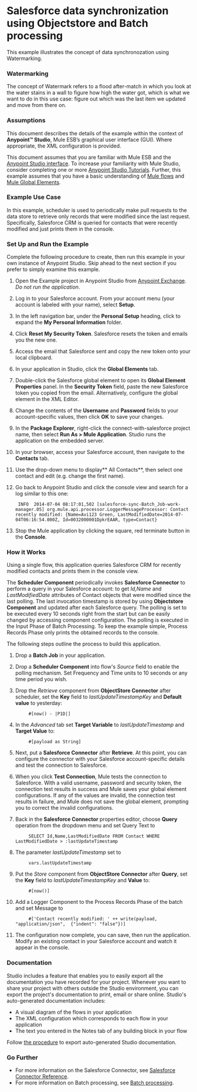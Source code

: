 # Salesforce data synchronization using Objectstore and Batch processing

This example illustrates the concept of data synchronozation using Watermarking.

### Watermarking ###

The concept of Watermark refers to a flood after-match in which you look at the water stains in a wall to figure how high the water got, which is what we want to do in this use case: figure out which was the last item we updated and move from there on. 

### Assumptions ###

This document describes the details of the example within the context of **Anypoint™ Studio**, Mule ESB’s graphical user interface (GUI). Where appropriate, the XML configuration is provided.

This document assumes that you are familiar with Mule ESB and the [Anypoint Studio interface](http://www.mulesoft.org/documentation/display/current/Anypoint+Studio+Essentials). To increase your familiarity with Mule Studio, consider completing one or more [Anypoint Studio Tutorials](http://www.mulesoft.org/documentation/display/current/Basic+Studio+Tutorial). Further, this example assumes that you have a basic understanding of [Mule flows](http://www.mulesoft.org/documentation/display/current/Mule+Application+Architecture) and [Mule Global Elements](http://www.mulesoft.org/documentation/display/current/Global+Elements).

### Example Use Case ###

In this example, scheduler is used to periodically make pull requests to the data store to retrieve only records that were modified since the last request. Specifically, Salesforce CRM is queried for contacts that were recently modified and just prints them in the console.

### Set Up and Run the Example ###

Complete the following procedure to create, then run this example in your own instance of Anypoint Studio. Skip ahead to the next section if you prefer to simply examine this example.

1. Open the Example project in Anypoint Studio from [Anypoint Exchange](http://www.mulesoft.org/documentation/display/current/Anypoint+Exchange). *Do not run the application*.
1. Log in to your Salesforce account. From your account menu (your account is labeled with your name), select **Setup**.
1. In the left navigation bar, under the **Personal Setup** heading, click to expand the **My Personal Information** folder. 
1. Click **Reset My Security Token**. Salesforce resets the token and emails you the new one.
1. Access the email that Salesforce sent and copy the new token onto your local clipboard.
1. In your application in Studio, click the **Global Elements** tab. 
1. Double-click the Salesforce global element to open its **Global Element Properties** panel. In the **Security Token** field, paste the new Salesforce token you copied from the email. Alternatively, configure the global element in the XML Editor.
1. Change the contents of the **Username** and **Password** fields to your account-specific values, then click **OK** to save your changes. 
1. In the **Package Explorer**, right-click the connect-with-salesforce project name, then select **Run As > Mule Application**. Studio runs the application on the embedded server.  
1. In your browser, access your Salesforce account, then navigate to the **Contacts** tab.
2. Use the drop-down menu to display** All Contacts**, then select one contact and edit (e.g. change the first name).
3. Go back to Anypoint Studio and click the console view and search for a log similar to this one:
 	
		INFO  2014-07-04 08:17:01,502 [salesforce-sync-Batch_Job-work-manager.05] org.mule.api.processor.LoggerMessageProcessor: Contact recently modified: {Name=Avi123 Green, LastModifiedDate=2014-07-04T06:16:54.000Z, Id=0032000001DpkrEAAR, type=Contact}
1. Stop the Mule application by clicking the square, red terminate button in the **Console**.


### How it Works ###

Using a single flow, this application queries Salesforce CRM for recently modified contacts and prints them in the console view.

The **Scheduler Component** periodically invokes **Salesforce Connector** to perform a query in your Salesforce account: to get *Id,Name* and *LastModifiedDate* attributes of Contact objects that were modified since the last polling. The last invocation timestamp is stored by using **Objectstore Component** and updated after each Salesforce query. The polling is set to be executed every 10 seconds right from the start but can be easily changed by accessing component configuration. The polling is executed in the Input Phase of Batch Processing. To keep the example simple, Process Records Phase only prints the obtained records to the console.

The following steps outline the process to build this application. 

1. Drop a **Batch Job** in your application.
1. Drop a **Scheduler Component** into flow's *Source* field to enable the polling mechanism. Set Frequency and Time units to 10 seconds or any time period you wish.
1. Drop the *Retrieve* component from **ObjectStore Connector** after scheduler, set the **Key** field to *lastUpdateTimestampKey* and **Default value** to yesterday:

            #[now() - |P1D|]

1. In the *Advanced* tab set **Target Variable** to *lastUpdateTimestamp* and **Target Value** to:

            #[payload as String]

1. Next, put a **Salesforce Connector** after **Retrieve**. At this point, you can configure the connector with your Salesforce account-specific details and test the connection to Salesforce. 
1. When you click **Test Connection**, Mule tests the connection to Salesforce. With a valid username, password and security token, the connection test results in success and Mule saves your global element configurations. If any of the values are invalid, the connection test results in failure, and Mule does not save the global element, prompting you to correct the invalid configurations.
1. Back in the **Salesforce Connector** properties editor, choose **Query** operation from the dropdown menu and set Query Text to
 
            SELECT Id,Name,LastModifiedDate FROM Contact WHERE LastModifiedDate > :lastUpdateTimestamp

1. The parameter *lastUpdateTimestamp* set to 
    
            vars.lastUpdateTimestamp

1. Put the *Store* component from **ObjectStore Connector** after **Query**, set the **Key** field to *lastUpdateTimestampKey* and **Value** to:

            #[now()]

1. Add a Logger Component to the Process Records Phase of the batch and set Message to 
	
            #['Contact recently modified: ' ++ write(payload, "application/json",  {"indent": "false"})]

1. The configuration now complete, you can save, then run the application. Modify an existing contact in your Salesforce account and watch it appear in the console.

### Documentation ###

Studio includes a feature that enables you to easily export all the documentation you have recorded for your project. Whenever you want to share your project with others outside the Studio environment, you can export the project's documentation to print, email or share online. Studio's auto-generated documentation includes:

- A visual diagram of the flows in your application
- The XML configuration which corresponds to each flow in your application
- The text you entered in the Notes tab of any building block in your flow

Follow [the procedure](http://www.mulesoft.org/documentation/display/current/Importing+and+Exporting+in+Studio#ImportingandExportinginStudio-ExportingStudioDocumentation) to export auto-generated Studio documentation.

### Go Further ###

- For more information on the Salesforce Connector, see [Salesforce Connector Reference](http://www.mulesoft.org/documentation/display/current/Salesforce+Connector+Reference).
- For more information on Batch processing, see [Batch processing](http://www.mulesoft.org/documentation/display/current/Batch+Processing+Reference).
